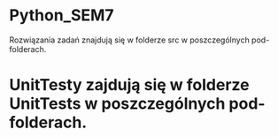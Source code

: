 # Python_SEM7

Rozwiązania zadań znajdują się w folderze src w poszczególnych pod-folderach.
# UnitTesty zajdują się w folderze UnitTests w poszczególnych pod-folderach.
